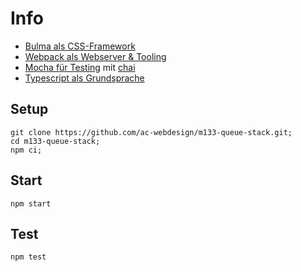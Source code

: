 # Info

- [Bulma als CSS-Framework](https://github.com/jgthms/bulma)
- [Webpack als Webserver & Tooling](https://webpack.js.org/)
- [Mocha für Testing](https://github.com/mochajs/mocha) mit [chai](https://github.com/chaijs/chai)
- [Typescript als Grundsprache](https://github.com/microsoft/TypeScript)

## Setup

    git clone https://github.com/ac-webdesign/m133-queue-stack.git;
    cd m133-queue-stack;
    npm ci;

## Start

    npm start

## Test

    npm test
